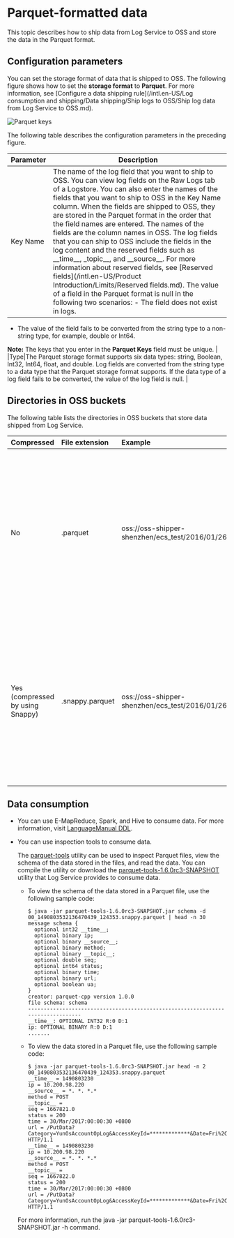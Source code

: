 # Parquet-formatted data

This topic describes how to ship data from Log Service to OSS and store the data in the Parquet format.

## Configuration parameters

You can set the storage format of data that is shipped to OSS. The following figure shows how to set the **storage format** to **Parquet**. For more information, see [Configure a data shipping rule](/intl.en-US/Log consumption and shipping/Data shipping/Ship logs to OSS/Ship log data from Log Service to OSS.md).

![Parquet keys](https://static-aliyun-doc.oss-accelerate.aliyuncs.com/assets/img/en-US/7257549951/p5812.png)

The following table describes the configuration parameters in the preceding figure.

|Parameter|Description|
|---------|-----------|
|Key Name|The name of the log field that you want to ship to OSS. You can view log fields on the Raw Logs tab of a Logstore. You can also enter the names of the fields that you want to ship to OSS in the Key Name column. When the fields are shipped to OSS, they are stored in the Parquet format in the order that the field names are entered. The names of the fields are the column names in OSS. The log fields that you can ship to OSS include the fields in the log content and the reserved fields such as \_\_time\_\_, \_topic\_\_, and \_\_source\_\_. For more information about reserved fields, see [Reserved fields](/intl.en-US/Product Introduction/Limits/Reserved fields.md). The value of a field in the Parquet format is null in the following two scenarios: -   The field does not exist in logs.
-   The value of the field fails to be converted from the string type to a non-string type, for example, double or Int64.

**Note:** The keys that you enter in the **Parquet Keys** field must be unique. |
|Type|The Parquet storage format supports six data types: string, Boolean, Int32, Int64, float, and double. Log fields are converted from the string type to a data type that the Parquet storage format supports. If the data type of a log field fails to be converted, the value of the log field is null. |

## Directories in OSS buckets

The following table lists the directories in OSS buckets that store data shipped from Log Service.

|Compressed|File extension|Example|Description|
|:---------|:-------------|:------|-----------|
|No|.parquet|oss://oss-shipper-shenzhen/ecs\_test/2016/01/26/20/54\_1453812893059571256\_937.parquet|After you download the OSS buckets to the local server, you can use the parquet-tools utility to open the buckets. For more information about the parquet-tools utility, visit [parquet-tools](https://github.com/apache/parquet-mr/tree/master/parquet-tools-deprecated).|
|Yes \(compressed by using Snappy\)|.snappy.parquet|oss://oss-shipper-shenzhen/ecs\_test/2016/01/26/20/54\_1453812893059571256\_937.snappy.parquet|After you download the OSS buckets to the local server, you can use the parquet-tools utility to open the buckets. For more information about the parquet-tools utility, visit [parquet-tools](https://github.com/apache/parquet-mr/tree/master/parquet-tools-deprecated).|

## Data consumption

-   You can use E-MapReduce, Spark, and Hive to consume data. For more information, visit [LanguageManual DDL](https://cwiki.apache.org//confluence/display/Hive/LanguageManual+DDL).
-   You can use inspection tools to consume data.

    The [parquet-tools](https://github.com/apache/parquet-mr/tree/master/parquet-tools-deprecated) utility can be used to inspect Parquet files, view the schema of the data stored in the files, and read the data. You can compile the utility or download the [parquet-tools-1.6.0rc3-SNAPSHOT](https://logservice-resource.oss-cn-shanghai.aliyuncs.com/tools/parquet-tools-1.6.0rc3-SNAPSHOT.jar) utility that Log Service provides to consume data.

    -   To view the schema of the data stored in a Parquet file, use the following sample code:

        ```
        $ java -jar parquet-tools-1.6.0rc3-SNAPSHOT.jar schema -d 00_1490803532136470439_124353.snappy.parquet | head -n 30
        message schema {
          optional int32 __time__;
          optional binary ip;
          optional binary __source__;
          optional binary method;
          optional binary __topic__;
          optional double seq;
          optional int64 status;
          optional binary time;
          optional binary url;
          optional boolean ua;
        }
        creator: parquet-cpp version 1.0.0
        file schema: schema
        --------------------------------------------------------------------------------
        __time__: OPTIONAL INT32 R:0 D:1
        ip: OPTIONAL BINARY R:0 D:1
        .......
        ```

    -   To view the data stored in a Parquet file, use the following sample code:

        ```
        $ java -jar parquet-tools-1.6.0rc3-SNAPSHOT.jar head -n 2 00_1490803532136470439_124353.snappy.parquet
        __time__ = 1490803230
        ip = 10.200.98.220
        __source__ = *. *. *.*
        method = POST
        __topic__ =
        seq = 1667821.0
        status = 200
        time = 30/Mar/2017:00:00:30 +0800
        url = /PutData? Category=YunOsAccountOpLog&AccessKeyId=*************&Date=Fri%2C%2028%20Jun%202013%2006%3A53%3A30%20GMT&Topic=raw&Signature=********************************* HTTP/1.1
        __time__ = 1490803230
        ip = 10.200.98.220
        __source__ = *. *. *.*
        method = POST
        __topic__ =
        seq = 1667822.0
        status = 200
        time = 30/Mar/2017:00:00:30 +0800
        url = /PutData? Category=YunOsAccountOpLog&AccessKeyId=*************&Date=Fri%2C%2028%20Jun%202013%2006%3A53%3A30%20GMT&Topic=raw&Signature=********************************* HTTP/1.1
        ```

    For more information, run the java -jar parquet-tools-1.6.0rc3-SNAPSHOT.jar -h command.


